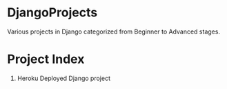 # DjangoProjects
Various projects in Django categorized from Beginner to Advanced stages.

# Project Index

1. Heroku Deployed Django project

